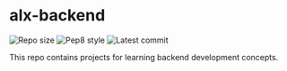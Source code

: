 # alx-backend

![Repo size](https://img.shields.io/github/repo-size/Enaj-ciiru/alx-backend)
![Pep8 style](https://img.shields.io/badge/PEP8-style%20guide-purple?style=round-square)
![Latest commit](https://img.shields.io/github/last-commit/Enaj-ciiru/alx-backend/main?style=round-square)

This repo contains projects for learning backend development concepts.
